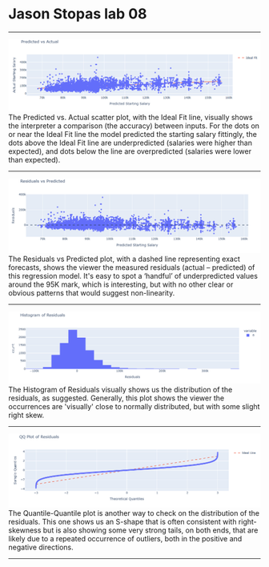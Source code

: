 # Jason Stopas lab 08
---
![Figure 1](figures/figure_1.png)
The Predicted vs. Actual scatter plot, with the Ideal Fit line, visually shows the interpreter a comparison (the accuracy) between inputs.  For the dots on or near the Ideal Fit line the model predicted the starting salary fittingly, the dots above the Ideal Fit line are underpredicted (salaries were higher than expected), and dots below the line are overpredicted (salaries were lower than expected).
___
![Figure 2](figures/figure_2.png)
The Residuals vs Predicted plot, with a dashed line representing exact forecasts, shows the viewer the measured residuals (actual – predicted) of this regression model.  It's easy to spot a ‘handful’ of underpredicted values around the 95K mark, which is interesting, but with no other clear or obvious patterns that would suggest non-linearity.          
___
![Figure 3](figures/figure_3.png)
The Histogram of Residuals visually shows us the distribution of the residuals, as suggested.  Generally, this plot shows the viewer the occurrences are 'visually' close to normally distributed, but with some slight right skew.
___
![Figure 4](figures/figure_4.png)
The Quantile-Quantile plot is another way to check on the distribution of the residuals.  This one shows us an S-shape that is often consistent with right-skewness but is also showing some very strong tails, on both ends, that are likely due to a repeated occurrence of outliers, both in the positive and negative directions.  
___
